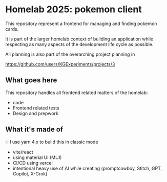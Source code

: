 # Homelab 2025: pokemon client

This repository represent a frontend for managing and finding pokemon cards.

It is part of the larger homelab context of building an
application while respecting as many aspects of the development life cycle as possible.

All planning is also part of the overarching project planning in

https://github.com/users/KGExperiments/projects/3

## What goes here

This repository handles all frontend related matters of the homelab:

-    code
-    Frontend related tests
-    Design and prepwork

## What it's made of

💡 I use yarn 4.x to build this in classic mode

-    vite/react
-    using material UI (MUI)
-    CI/CD using vercel
-    intentional heavy use of AI while creating (promptcowboy, Stitch, GPT, Copilot, X-Grok)
